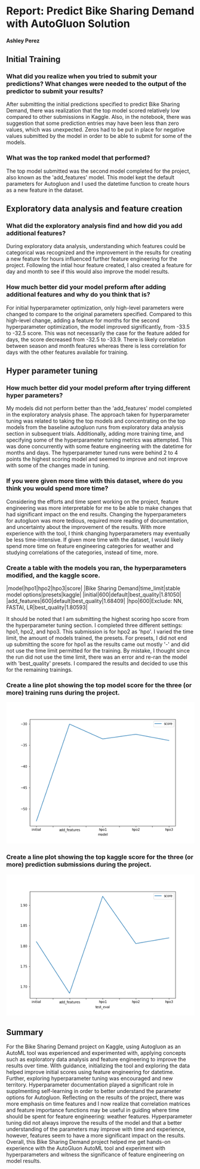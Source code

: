 # Report: Predict Bike Sharing Demand with AutoGluon Solution
#### Ashley Perez

## Initial Training
### What did you realize when you tried to submit your predictions? What changes were needed to the output of the predictor to submit your results?
After submitting the initial predictions specified to predict Bike Sharing Demand, there was realization that the top model scored relatively low compared to other submissions in Kaggle. Also, in the notebook, there was suggestion that some prediction entries may have been less than zero values, which was unexpected. Zeros had to be put in place for negative values submitted by the model in order to be able to submit for some of the models.

### What was the top ranked model that performed?
The top model submitted was the second model completed for the project, also known as the 'add_features' model. This model kept the default parameters for Autogluon and I used the datetime function to create hours as a new feature in the dataset.

## Exploratory data analysis and feature creation
### What did the exploratory analysis find and how did you add additional features?
During exploratory data analysis, understanding which features could be categorical was recognized and the improvement in the results for creating a new feature for hours influenced further feature engineering for the project. Following the intial hour feature created, I also created a feature for day and month to see if this would also improve the model results. 

### How much better did your model preform after adding additional features and why do you think that is?
For initial hyperparameter optimization, only high-level parameters were changed to compare to the original parameters specified. Compared to this high-level change, adding a feature for months for the second hyperparameter optimization, the model improved significantly, from -33.5 to -32.5 score. This was not necessarily the case for the feature added for days, the score decreased from -32.5 to -33.9. There is likely correlation between season and month features whereas there is less correlation for days with the other features available for training. 

## Hyper parameter tuning
### How much better did your model preform after trying different hyper parameters?
My models did not perform better than the 'add_features' model completed in the exploratory analysis phase. 
The approach taken for hyperparameter tuning was related to taking the top models and concentrating on the top models from the baseline autogluon runs from exploratory data analysis section in subsequent trials. Additionally, adding more training time, and specifying some of the hyperparameter tuning metrics was attempted. This was done concurrently with some feature engineering with the datetime for months and days. The hyperparameter tuned runs were behind 2 to 4 points the highest scoring model and seemed to improve and not improve with some of the changes made in tuning.

### If you were given more time with this dataset, where do you think you would spend more time?
Considering the efforts and time spent working on the project, feature engineering was more interpretable for me to be able to make changes that had significant impact on the end results. Changing the hyperparameters for autogluon was more tedious, required more reading of documentation, and uncertainty about the improvement of the results. With more experience with the tool, I think changing hyperparameters may eventually be less time-intensive. If given more time with the dataset, I would likely spend more time on feature engineering categories for weather and studying correlations of the categories, instead of time, more.

### Create a table with the models you ran, the hyperparameters modified, and the kaggle score.
|model|hpo1|hpo2|hpo3|score|
|Bike Sharing Demand|time_limit|stable model options|presets|kaggle|
|initial|600|default|best_quality|1.81050|
|add_features|600|default|best_quality|1.68409|
|hpo|600|Exclude: NN, FASTAI, LR|best_quality|1.80593|

It should be noted that I am submitting the highest scoring hpo score from the hyperparameter tuning section. I completed three different settings: hpo1, hpo2, and hpo3. This submission is for hpo2 as 'hpo'. I varied the time limit, the amount of models trained, the presets. For presets, I did not end up submitting the score for hpo1 as the results came out mostly '-' and did not use the time limit permitted for the training. By mistake, I thought since the run did not use the time limit, there was an error and re-ran the model with 'best_quality' presets. I compared the results and decided to use this for the remaining trainings.
### Create a line plot showing the top model score for the three (or more) training runs during the project.

![model_train_score.png](model_train_score.png)

### Create a line plot showing the top kaggle score for the three (or more) prediction submissions during the project.

![model_test_score.png](model_test_score.png)

## Summary
For the Bike Sharing Demand project on Kaggle, using Autogluon as an AutoML tool was experienced and experimented with, applying concepts such as exploratory data analysis and feature engineering to improve the results over time. With guidance, initializing the tool and exploring the data helped improve initial scores using feature engineering for datetime. Further, exploring hyperparameter tuning was encouraged and new territory. Hyperparameter documentation played a significant role in supplmenting self-learning in order to better understand the parameter options for Autogluon. Reflecting on the results of the project, there was more emphasis on time features and I now realize that correlation matrices and feature importance functions may be useful in guiding where time should be spent for feature engineering: weather features. Hyperparameter tuning did not always improve the results of the model and that a better understanding of the parameters may improve with time and experience, however, features seem to have a more significant impact on the results. Overall, this Bike Sharing Demand project helped me get hands-on experience with the AutoGluon AutoML tool and experiment with hyperparameters and witness the significance of feature engineering on model results. 
